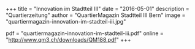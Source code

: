 +++
title = "Innovation im Stadtteil III"
date = "2016-05-01"
description = "Quartierzeitung"
author = "QuartierMagazin Stadtteil III Bern"
image = "quartiermagazin-innovation-im-stadteil-iii.jpg"

pdf = "quartiermagazin-innovation-im-stadteil-iii.pdf"
online = "http://www.qm3.ch/downloads/QM188.pdf"
+++
